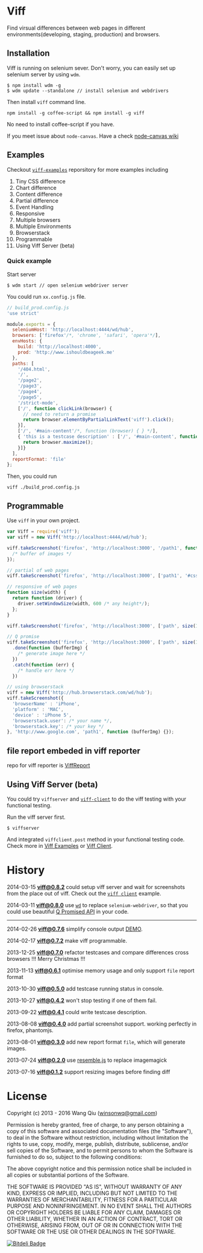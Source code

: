 # Viff

Find virsual differences between web pages in different environments(developing, staging, production) and browsers.

## Installation

Viff is running on selenium sever. Don't worry, you can easily set up selenium server by using `wdm`.

```
$ npm install wdm -g
$ wdm update --standalone // install selenium and webdrivers
```
Then install `viff` command line.

```
npm install -g coffee-script && npm install -g viff
```
No need to install coffee-script if you have.

If you meet issue about `node-canvas`. Have a check [node-canvas wiki](https://github.com/LearnBoost/node-canvas/wiki/Installation---OSX)

## Examples

Checkout [`viff-examples`](https://github.com/winsonwq/viff-examples) reporsitory for more examples including

1. Tiny CSS difference
2. Chart difference
3. Content difference
4. Partial difference
5. Event Handling
6. Responsive
7. Multiple browsers
8. Multiple Environments
9. Browserstack
10. Programmable
11. Using Viff Server (beta)

### Quick example

Start server

```
$ wdm start // open selenium webdriver server
```

You could run `xx.config.js` file.

```javascript
// build_prod.config.js
'use strict'

module.exports = {
  seleniumHost: 'http://localhost:4444/wd/hub',
  browsers: ['firefox'/*, 'chrome', 'safari', 'opera'*/],
  envHosts: {
    build: 'http://localhost:4000',
    prod: 'http://www.ishouldbeageek.me'
  },
  paths: [
    '/404.html',
    '/',
    '/page2',
    '/page3',
    '/page4',
    '/page5',
    '/strict-mode',
    ['/', function clickLink(browser) {
      // need to return a promise
      return browser.elementByPartialLinkText('viff').click();
    }],
    ['/', '#main-content'/*, function (browser) { } */],
    { 'this is a testcase description' : ['/', '#main-content', function(browser) {
      return browser.maximize();
    }]}
  ],
  reportFormat: 'file'
};
```

Then, you could run

```
viff ./build_prod.config.js
```

## Programmable

Use `viff` in your own project.

```javascript
var Viff = require('viff');
var viff = new Viff('http://localhost:4444/wd/hub');

viff.takeScreenshot('firefox', 'http://localhost:3000', '/path1', function (bufferImg) {
  /* buffer of images */  
});

// partial of web pages
viff.takeScreenshot('firefox', 'http://localhost:3000', ['path1', '#css-selecor'], function (bufferPartialImg) {});

// responsive of web pages
function size(width) {
  return function (driver) {
    driver.setWindowSize(width, 600 /* any height*/);
  };
}

viff.takeScreenshot('firefox', 'http://localhost:3000', ['path', size(1024)], function (bufferImg) {});

// Q promise
viff.takeScreenshot('firefox', 'http://localhost:3000', ['path', size(1024)])
  .done(function (bufferImg) {
    /* generate image here */
  })
  .catch(function (err) {
    /* handle err here */
  })

// using browserstack
viff = new Viff('http://hub.browserstack.com/wd/hub');
viff.takeScreenshot({
  'browserName' : 'iPhone',
  'platform' : 'MAC',
  'device' : 'iPhone 5',
  'browserstack.user': /* your name */,
  'browserstack.key': /* your key */
}, 'http://www.google.com', 'path1', function (bufferImg) {});
```

## file report embeded in viff reporter

repo for viff reporter is [ViffReport](https://github.com/xjsi/ViffReport)

## Using Viff Server (beta)

You could try `viffserver` and [`viff-client`](https://github.com/winsonwq/viff-client) to do the viff testing with your functional testing.

Run the viff server first.

```
$ viffserver
```

And integrated `viffclient.post` method in your functional testing code. Check more in [Viff Examples](https://github.com/winsonwq/viff-examples) or [Viff Client](https://github.com/winsonwq/viff-client).

# History

2014-03-15 **viff@0.8.2** could setup viff server and wait for screenshots from the place out of viff. Check out the [`viff client`](https://github.com/winsonwq/viff-client) example.

2014-03-11 **viff@0.8.0** use [`wd`](https://github.com/admc/wd) to replace `selenium-webdriver`, so that you could use beautiful [Q Promised API](https://github.com/admc/wd/blob/master/doc/api.md) in your code.

---

2014-02-26 **viff@0.7.6** simplify console output [DEMO](https://asciinema.org/a/7903).

2014-02-17 **viff@0.7.2** make viff programmable.

2013-12-25 **viff@0.7.0** refactor testcases and compare differences cross browsers !!! Merry Christmas !!!

2013-11-13 **viff@0.6.1** optimise memory usage and only support `file` report format

2013-10-30 **viff@0.5.0** add testcase running status in console.

2013-10-27 **viff@0.4.2** won't stop testing if one of them fail.

2013-09-22 **viff@0.4.1** could write testcase description.

2013-08-08 **viff@0.4.0**  add partial screenshot support. working perfectly in firefox, phantomjs.

2013-08-01 **viff@0.3.0**  add new report format `file`, which will generate images.

2013-07-24 **viff@0.2.0**  use [resemble.js](https://github.com/Huddle/Resemble.js) to replace imagemagick

2013-07-16 **viff@0.1.2**  support resizing images before finding diff

# License

Copyright (c) 2013 - 2016 Wang Qiu (winsonwq@gmail.com)

Permission is hereby granted, free of charge, to any person
obtaining a copy of this software and associated documentation
files (the "Software"), to deal in the Software without
restriction, including without limitation the rights to use,
copy, modify, merge, publish, distribute, sublicense, and/or sell
copies of the Software, and to permit persons to whom the
Software is furnished to do so, subject to the following
conditions:

The above copyright notice and this permission notice shall be
included in all copies or substantial portions of the Software.

THE SOFTWARE IS PROVIDED "AS IS", WITHOUT WARRANTY OF ANY KIND,
EXPRESS OR IMPLIED, INCLUDING BUT NOT LIMITED TO THE WARRANTIES
OF MERCHANTABILITY, FITNESS FOR A PARTICULAR PURPOSE AND
NONINFRINGEMENT. IN NO EVENT SHALL THE AUTHORS OR COPYRIGHT
HOLDERS BE LIABLE FOR ANY CLAIM, DAMAGES OR OTHER LIABILITY,
WHETHER IN AN ACTION OF CONTRACT, TORT OR OTHERWISE, ARISING
FROM, OUT OF OR IN CONNECTION WITH THE SOFTWARE OR THE USE OR
OTHER DEALINGS IN THE SOFTWARE.


[![Bitdeli Badge](https://d2weczhvl823v0.cloudfront.net/winsonwq/viff/trend.png)](https://bitdeli.com/free "Bitdeli Badge")
